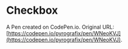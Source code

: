 # Checkbox

A Pen created on CodePen.io. Original URL: [https://codepen.io/pyrografix/pen/WNeoKVJ](https://codepen.io/pyrografix/pen/WNeoKVJ).

